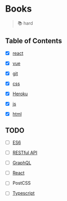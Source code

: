 # Books

> :books: hard

## Table of Contents

- [x] [react](./react/README.md)

- [x] [vue](./vue/README.md)

- [x] [git](./git/README.md)

- [x] [css](./css/README.md)

- [x] [Heroku](./heroku.md)

- [x] [js](./js/README.md)

- [x] [html](./html/README.md)

## TODO

- [ ] [ES6](http://es6.ruanyifeng.com/)

- [ ] [RESTful API](http://www.ruanyifeng.com/blog/2014/05/restful_api)

- [ ] [GraphQL](http://graphql.cn/)

- [ ] [React](https://reactjs.org/)

- [ ] PostCSS

- [ ] [Typescript](https://www.tslang.cn/)
